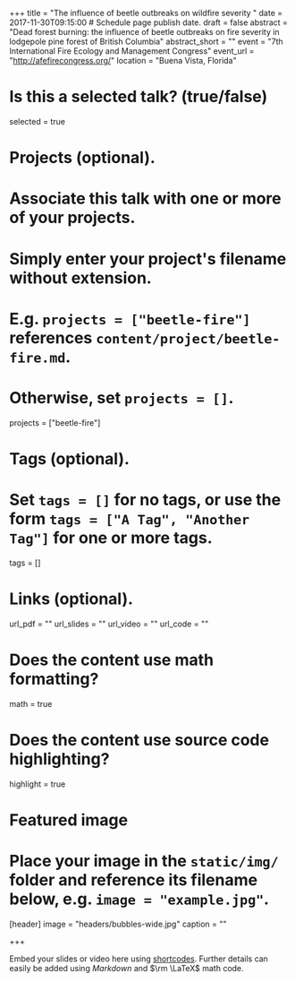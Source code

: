 +++
title = "The influence of beetle outbreaks on wildfire severity "
date = 2017-11-30T09:15:00  # Schedule page publish date.
draft = false
abstract = "Dead forest burning: the influence of beetle outbreaks on fire severity in lodgepole pine forest of British Columbia"
abstract_short = ""
event = "7th International Fire Ecology and Management Congress"
event_url = "http://afefirecongress.org/"
location = "Buena Vista, Florida"

# Is this a selected talk? (true/false)
selected = true

# Projects (optional).
#   Associate this talk with one or more of your projects.
#   Simply enter your project's filename without extension.
#   E.g. `projects = ["beetle-fire"]` references `content/project/beetle-fire.md`.
#   Otherwise, set `projects = []`.
projects = ["beetle-fire"]

# Tags (optional).
#   Set `tags = []` for no tags, or use the form `tags = ["A Tag", "Another Tag"]` for one or more tags.
tags = []

# Links (optional).
url_pdf = ""
url_slides = ""
url_video = ""
url_code = ""

# Does the content use math formatting?
math = true

# Does the content use source code highlighting?
highlight = true

# Featured image
# Place your image in the `static/img/` folder and reference its filename below, e.g. `image = "example.jpg"`.
[header]
image = "headers/bubbles-wide.jpg"
caption = ""

+++

Embed your slides or video here using [shortcodes](https://sourcethemes.com/academic/post/writing-markdown-latex/). Further details can easily be added using *Markdown* and $\rm \LaTeX$ math code.

